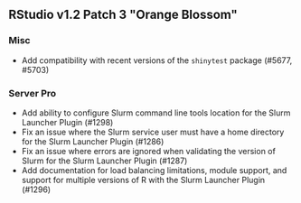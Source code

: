 
## RStudio v1.2 Patch 3 "Orange Blossom"


### Misc

* Add compatibility with recent versions of the `shinytest` package (#5677, #5703)

### Server Pro

* Add ability to configure Slurm command line tools location for the Slurm Launcher Plugin (#1298)
* Fix an issue where the Slurm service user must have a home directory for the Slurm Launcher Plugin (#1286)
* Fix an issue where errors are ignored when validating the version of Slurm for the Slurm Launcher Plugin (#1287)
* Add documentation for load balancing limitations, module support, and support for multiple versions of R with the Slurm Launcher Plugin (#1296)
